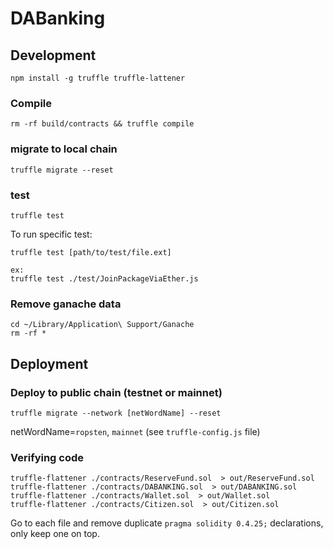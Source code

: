 # DABanking

## Development
```
npm install -g truffle truffle-lattener
```

### Compile
```
rm -rf build/contracts && truffle compile
```

### migrate to local chain
```
truffle migrate --reset
```

### test
```
truffle test
```
To run specific test:
```
truffle test [path/to/test/file.ext]

ex:
truffle test ./test/JoinPackageViaEther.js
``` 

### Remove ganache data
```
cd ~/Library/Application\ Support/Ganache
rm -rf *
```

## Deployment
### Deploy to public chain (testnet or mainnet)
```
truffle migrate --network [netWordName] --reset
```
netWordName=`ropsten`, `mainnet` (see `truffle-config.js` file)

### Verifying code

```
truffle-flattener ./contracts/ReserveFund.sol  > out/ReserveFund.sol
truffle-flattener ./contracts/DABANKING.sol  > out/DABANKING.sol
truffle-flattener ./contracts/Wallet.sol  > out/Wallet.sol
truffle-flattener ./contracts/Citizen.sol  > out/Citizen.sol
```

Go to each file and remove duplicate `pragma solidity 0.4.25;` declarations, only keep one on top. 


